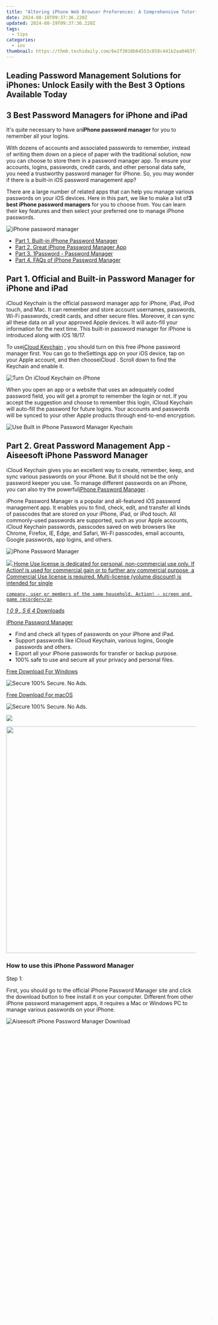 ```yaml
---
title: "Altering iPhone Web Browser Preferences: A Comprehensive Tutorial for Google Chrome, Apple Safari, and Opera Touch Users"
date: 2024-08-18T09:37:36.220Z
updated: 2024-08-19T09:37:36.220Z
tags:
  - tips
categories:
  - ios
thumbnail: https://thmb.techidaily.com/6e2f3010b64553c858c441b2aa0463f3e8a124b61c9d02d5a4f78ba177103c47.png
---
```


## Leading Password Management Solutions for iPhones: Unlock Easily with the Best 3 Options Available Today

## 3 Best Password Managers for iPhone and iPad

 It's quite necessary to have an**iPhone password manager** for you to remember all your logins.

 With dozens of accounts and associated passwords to remember, instead of writing them down on a piece of paper with the traditional solution, now you can choose to store them in a password manager app. To ensure your accounts, logins, passwords, credit cards, and other personal data safe, you need a trustworthy password manager for iPhone. So, you may wonder if there is a built-in iOS password management app?

 There are a large number of related apps that can help you manage various passwords on your iOS devices. Here in this part, we like to make a list of**3 best iPhone password managers** for you to choose from. You can learn their key features and then select your preferred one to manage iPhone passwords.

![iPhone password manager](https://www.aiseesoft.com/images/resource/best-password-manager-iphone/best-password-manager-iphone.jpg)

* [Part 1. Built-in iPhone Password Manager](https://tools.techidaily.com/)
* [Part 2. Great iPhone Password Manager App](https://tools.techidaily.com/)
* [Part 3. 1Password - Password Manager](https://tools.techidaily.com/)
* [Part 4. FAQs of iPhone Password Manager](https://tools.techidaily.com/)

## Part 1\. Official and Built-in Password Manager for iPhone and iPad

iCloud Keychain is the official password manager app for iPhone, iPad, iPod touch, and Mac. It can remember and store account usernames, passwords, Wi-Fi passwords, credit cards, and other secure files. Moreover, it can sync all these data on all your approved Apple devices. It will auto-fill your information for the next time. This built-in password manager for iPhone is introduced along with iOS 18/17.

 To use[iCloud Keychain](https://tools.techidaily.com/) , you should turn on this free iPhone password manager first. You can go to theSettings app on your iOS device, tap on your Apple account, and then chooseiCloud . Scroll down to find the Keychain and enable it.

![Turn On iCloud Keychain on iPhone](https://www.aiseesoft.com/images/resource/best-password-manager-iphone/turn-on-icloud-keychain-on-iphone.jpg)

 When you open an app or a website that uses an adequately coded password field, you will get a prompt to remember the login or not. If you accept the suggestion and choose to remember this login, iCloud Keychain will auto-fill the password for future logins. Your accounts and passwords will be synced to your other Apple products through end-to-end encryption.

![Use Built in iPhone Password Manager Kyechain](https://www.aiseesoft.com/images/resource/best-password-manager-iphone/use-built-in-iphone-password-manager-keychain.jpg)

## Part 2\. Great Password Management App - Aiseesoft iPhone Password Manager

 iCloud Keychain gives you an excellent way to create, remember, keep, and sync various passwords on your iPhone. But it should not be the only password keeper you use. To manage different passwords on an iPhone, you can also try the powerful[iPhone Password Manager](https://tools.techidaily.com/aiseesoft/iphone-password-manager/) .

 iPhone Password Manager is a popular and all-featured iOS password management app. It enables you to find, check, edit, and transfer all kinds of passcodes that are stored on your iPhone, iPad, or iPod touch. All commonly-used passwords are supported, such as your Apple accounts, iCloud Keychain passwords, passcodes saved on web browsers like Chrome, Firefox, IE, Edge, and Safari, Wi-Fi passcodes, email accounts, Google passwords, app logins, and others.

![iPhone Password Manager](https://www.aiseesoft.com/images/iphone-password-manager/iphone-password-manager.png)
<!-- affiliate ads begin -->
<a href="https://checkout.mirillis.com/order/checkout.php?PRODS=4704640&QTY=1&AFFILIATE=108875&CART=1"> <img src="https://secure.avangate.com/images/merchant/547a5a56d43f6d40f9a6a2f76501d013/products/1_mirillis_action_boxshot_store_1x.jpg" border="0">
	Home Use license is dedicated for personal, non-commercial use only. 
	If Action! is used for commercial gain or to further any commercial purpose, 
	a Commercial Use license is required. Multi-license (volume discount) is intended for single 
 
	company, user or members of the same household. Action! - screen and game recorder</a>
<!-- affiliate ads end -->

_1_ _0_ _9_ _,_ _5_ _6_ _4_  Downloads

[iPhone Password Manager](https://tools.techidaily.com/aiseesoft/iphone-password-manager/)

* Find and check all types of passwords on your iPhone and iPad.
* Support passwords like iCloud Keychain, various logins, Google passwords and others.
* Export all your iPhone passwords for transfer or backup purpose.
* 100% safe to use and secure all your privacy and personal files.

[Free Download For Windows](https://secure.2checkout.com/order/checkout.php?PRODS=38230946&QTY=1&AFFILIATE=108875&CART=1)

![Secure](https://www.aiseesoft.com/images/product/secure.svg) 100% Secure. No Ads.

[Free Download For macOS](https://secure.2checkout.com/order/checkout.php?PRODS=38230996&QTY=1&AFFILIATE=108875&CART=1)

![Secure](https://www.aiseesoft.com/images/product/secure.svg) 100% Secure. No Ads.
<!-- affiliate ads begin -->
<a href="https://store.massmailsoftware.com/order/checkout.php?PRODS=1300375&QTY=1&AFFILIATE=108875&CART=1"><img src="https://secure.avangate.com/images/merchant/dc87c13749315c7217cdc4ac692e704c/banera_for_partners-15_%281%29.jpg" border="0"></a>
<!-- affiliate ads end -->

<!-- affiliate ads begin -->
<a href="https://turtlebeacheu.sjv.io/c/5597632/1996818/23722" target="_top" id="1996818"><img src="//a.impactradius-go.com/display-ad/23722-1996818" border="0" alt="" width="600" height="600"/></a><img height="0" width="0" src="https://imp.pxf.io/i/5597632/1996818/23722" style="position:absolute;visibility:hidden;" border="0" />
<!-- affiliate ads end -->
### How to use this iPhone Password Manager

Step 1:

 First, you should go to the official iPhone Password Manager site and click the download button to free install it on your computer. Different from other iPhone password management apps, it requires a Mac or Windows PC to manage various passwords on your iPhone.

![Aiseesoft iPhone Password Manager Download](https://www.aiseesoft.com/images/iphone-password-manager/aiseesoft-iphone-password-manager-download.jpg)
<!-- affiliate ads begin -->
<span id="1793213">
					<video width="1080" height="1620" style="cursor:pointer"
           poster="//a.impactradius-go.com/display-clicktoplayimage/1793213.jpeg"
           onclick="if(!this.playClicked){this.play();this.setAttribute('controls',true);this.playClicked=true;}">
	   <source src="//a.impactradius-go.com/display-ad/19135-1793213">
	   <img src="//a.impactradius-go.com/display-clicktoplayimage/1793213.jpeg" style="border: none; height: 100%; width: 100%; object-fit: contain">
	</video>
	<div style="width:1080px;text-align:center"><a href="javascript:window.open(decodeURIComponent('https%3A%2F%2Ftinyland.pxf.io%2Fc%2F5597632%2F1793213%2F19135'), '_blank');void(0);">Click here</a></div>
</span>
<img height="0" width="0" src="https://imp.pxf.io/i/5597632/1793213/19135" style="position:absolute;visibility:hidden;" border="0" />
<!-- affiliate ads end -->

Step 2:

 Launch this iPhone Password Manager and connect your iPhone to it. After connecting successfully, you can click theStart button in the bottom-right corner to start detecting all types of iOS passwords. During this step, you are required to set an iTunes backup password to better secure your data.

![Start Scanning](https://www.aiseesoft.com/images/iphone-password-manager/start-scanning.jpg)
<!-- affiliate ads begin -->
<a href="https://secure.2checkout.com/order/checkout.php?PRODS=4537547&QTY=1&AFFILIATE=108875&CART=1"><img src="https://secure.avangate.com/images/merchant/4b0a0290ad7df100b77e86839989a75e/products/vcfpro.png" border="0">Video Converter Factory Pro</a>
<!-- affiliate ads end -->

Step 3:

 sWhen the scanning process is finished, you can see all iPhone passwords are listed in categories on the left panel, such as WiFi Account, Apple ID, Web & APP, Email Account, Screen Time, Credit Card, and more. You can click the password type on the left and then check the detailed information on the right.

![Check Scanned Password](https://www.aiseesoft.com/images/iphone-password-manager/check-scanned-password.jpg)
<!-- affiliate ads begin -->
<a href="https://atezr.pxf.io/c/5597632/2018605/18496" target="_top" id="2018605"><img src="//a.impactradius-go.com/display-ad/18496-2018605" border="0" alt="" width="798" height="807"/></a><img height="0" width="0" src="https://imp.pxf.io/i/5597632/2018605/18496" style="position:absolute;visibility:hidden;" border="0" />
<!-- affiliate ads end -->

 If you want to back up some valuable iPhone passwords on your computer, you can highlight them and then click theExport button to easily make a backup.

<!-- affiliate ads begin -->
<a href="https://funwhole.sjv.io/c/5597632/1702887/17189" target="_top" id="1702887"><img src="//a.impactradius-go.com/display-ad/17189-1702887" border="0" alt="" width="1000" height="1000"/></a><img height="0" width="0" src="https://imp.pxf.io/i/5597632/1702887/17189" style="position:absolute;visibility:hidden;" border="0" />
<!-- affiliate ads end -->
## Part 3\. Popular iPhone Password Manager - 1Password Password Manager

 1Password is a popular password manager app that supports iOS, Android, macOS, Windows, Linux, Chrome OS, and Command Line. As an iPhone password manager, it can help you remember all passwords and keep them safe. With it, you can easily sign in to your account within websites and apps. Moreover, it is designed with a password generator to change your passwords and make them secure and stronger. You can also use it as a[keychain tool on Mac](https://tools.techidaily.com/) .

![1Password Password Manager App](https://www.aiseesoft.com/images/resource/best-password-manager-iphone/1password-password-manager-app.jpg)

 You can free install 1Password Password Manager on your iPhone from App Store. But you should know that, this iPhone password manager app is not totally free. You can free use it to manage your iPhone passwords for 30 days. It enables you to store and manage all types of passwords including logins, accounts, licenses, passports, credit cards, addresses, notes, and more.

## Part 4\. FAQs of iPhone Password Manager

 1\. Can I share my iPhone passwords to an Android device using iCloud Keychain?

 No. You can't make a connection between iOS and Android devices through iCloud Keychain. When you need to share a password from an iPhone to an Android phone, you have to rely on some third-party password manager app. For instance, you can install the NordPass app on both devices and then transfer your passwords.

 2\. Can I add multiple accounts for a website in Firefox?

 You can easily arise Siri and ask it to find your passwords on the MacBook. Also, you can open Safari, click on the top Safari menu, and then go to Preferences from its dropdown. In the Preferences window, choose Passwords. You need to sign in to your account through password, Touch ID, or an authenticated Apple Watch. After that, you can click on the specific sites to check passwords on your MacBook.

 3\. How to use Siri to check saved passwords on my iPhone?

 To find the stored passwords on your iPhone, you can simply say, Hey Siri, show my passwords. Then you will see a list of apps, websites, and related passwords. You can tap on the specific one to check details and manage the password. Also, you can arise Siri and ask, what is my xxx password? In some cases, you will get the no result error.

Conclusion

 What is the**best password manager for iPhone** ? Here in this post, you are introduced to 3 great iOS password management apps. You can learn their key features and then pick your preferred one based on that. For more questions about iPhone password manager, you can leave us a message.

What do you think of this post?

* [1](https://tools.techidaily.com/)
* [2](https://tools.techidaily.com/)
* [3](https://tools.techidaily.com/)
* [4](https://tools.techidaily.com/)
* [5](https://tools.techidaily.com/)

Excellent

Rating: 4.9 / 5 (based on 167 votes) Follow Us on [](https://www.facebook.com/aiseesoft) [](https://twitter.com/AiseesoftStudio) [](https://www.youtube.com/c/aiseesoft)

More Reading

* [Firefox Screen Recorder](https://www.aiseesoft.com/images/more-reading/firefox-screen-recorder-s.jpg) ](https://tools.techidaily.com/) [Top 5 Firefox Screen Recorders and Firefox Add-ons of 2024](https://tools.techidaily.com/)  
 Want to record Firefox screen? What is the best Firefox screen recorder? This post will show you a list of top 5 Firefox screen recorders and Firefox add-ons in 2021.
* [Best Password Manager](https://www.aiseesoft.com/images/more-reading/best-password-manager-s.jpg) ](https://tools.techidaily.com/) [10 Best Password Manager Apps for Android](https://tools.techidaily.com/)  
 If you want to find a best password manager for you to organize your passwords of various accounts, this passage lists the top 10 password managing apps for you to choose.
* [Password App for iPhone](https://www.aiseesoft.com/images/more-reading/password-app-for-iphone-s.jpg) ](https://tools.techidaily.com/) [Best Password Manager App for iPhone to Keep Logins Secure and Easy](https://tools.techidaily.com/)  
 How to remember all your passwords? This article introduces you best password manager app for iPhone/iPad.

![Disqus Icon](https://www.aiseesoft.com/images/article/disqus-icon.png) Leave your comment and join our discussion

<ins class="adsbygoogle"
     style="display:block"
     data-ad-format="autorelaxed"
     data-ad-client="ca-pub-7571918770474297"
     data-ad-slot="1223367746"></ins>



<ins class="adsbygoogle"
     style="display:block"
     data-ad-client="ca-pub-7571918770474297"
     data-ad-slot="8358498916"
     data-ad-format="auto"
     data-full-width-responsive="true"></ins>

<span class="atpl-alsoreadstyle">Also read:</span>
<div><ul>
<li><a href="https://facebook-video-content.techidaily.com/new-2024-approved-crafting-compelling-ad-messages-a-3-phase-copywriting-guide/"><u>[New] 2024 Approved  Crafting Compelling Ad Messages  A 3 Phase Copywriting Guide</u></a></li>
<li><a href="https://screen-capture.techidaily.com/new-2024-approved-discover-every-aspect-of-io-visual-logging/"><u>[New] 2024 Approved  Discover Every Aspect of IO Visual Logging</u></a></li>
<li><a href="https://instagram-clips.techidaily.com/new-2024-approved-revealing-the-top-10-hidden-story-supporters/"><u>[New] 2024 Approved  Revealing the Top 10 Hidden Story Supporters</u></a></li>
<li><a href="https://facebook-video-footage.techidaily.com/updated-2024-approved-elevate-your-youtube-presence-with-simple-seo-techniques/"><u>[Updated] 2024 Approved  Elevate Your YouTube Presence with Simple SEO Techniques</u></a></li>
<li><a href="https://facebook-clips.techidaily.com/updated-2024-approved-social-media-strategies-for-showcasing-your-video-content/"><u>[Updated] 2024 Approved  Social Media Strategies for Showcasing Your Video Content</u></a></li>
<li><a href="https://instagram-clips.techidaily.com/updated-cutting-edge-tactics-for-polishing-your-social-media-vids-on-instagram-for-2024/"><u>[Updated] Cutting-Edge Tactics for Polishing Your Social Media Vids on Instagram for 2024</u></a></li>
<li><a href="https://fox-friendly.techidaily.com/updated-in-2024-webcasts-on-demand-a-straightforward-recording-technique/"><u>[Updated] In 2024, Webcasts On Demand  A Straightforward Recording Technique</u></a></li>
<li><a href="https://twitter-videos.techidaily.com/2024-approved-vidvault-seamless-techniques-for-securing-tweeted-videos/"><u>2024 Approved  VidVault  Seamless Techniques for Securing Tweeted Videos</u></a></li>
<li><a href="https://os-tips.techidaily.com/5-effective-ways-to-cleanly-reset-and-prepare-your-iphone-for-a-new-owner/"><u>5 Effective Ways to Cleanly Reset and Prepare Your iPhone for a New Owner</u></a></li>
<li><a href="https://os-tips.techidaily.com/best-free-iphone-cleaning-apps-top-4-picks-for-optimizing-performance/"><u>Best Free iPhone Cleaning Apps: Top 4 Picks for Optimizing Performance</u></a></li>
<li><a href="https://os-tips.techidaily.com/1723620242101-boost-your-iphones-speed-and-storage-with-these-4-best-free-cleanse-applications/"><u>Boost Your iPhone's Speed & Storage with These 4 Best Free Cleanse Applications!</u></a></li>
<li><a href="https://os-tips.techidaily.com/boost-your-iphones-speed-effective-remedies-for-unfreezing-and-enhancing-responsiveness/"><u>Boost Your iPhone's Speed: Effective Remedies for Unfreezing & Enhancing Responsiveness</u></a></li>
<li><a href="https://os-tips.techidaily.com/easy-steps-for-managing-and-cleared-iphoneipad-battery-statistics/"><u>Easy Steps for Managing and Cleared iPhone/iPad Battery Statistics</u></a></li>
<li><a href="https://video-capture.techidaily.com/enhance-your-ios-experience-with-ps2-emulators/"><u>Enhance Your IOS Experience with PS2 Emulators</u></a></li>
<li><a href="https://os-tips.techidaily.com/fixing-the-locator-a-comprehensive-tutorial-on-rebooting-your-iphones-positioning-functionality/"><u>Fixing the Locator: A Comprehensive Tutorial on Rebooting Your iPhone's Positioning Functionality</u></a></li>
<li><a href="https://android-frp.techidaily.com/frp-hijacker-by-hagard-download-and-bypass-your-samsung-galaxy-s21-fe-5g-2023-frp-locks-by-drfone-android/"><u>FRP Hijacker by Hagard Download and Bypass your Samsung Galaxy S21 FE 5G (2023) FRP Locks</u></a></li>
<li><a href="https://os-tips.techidaily.com/how-to-perform-a-full-format-on-your-iphone-step-by-step-guide-to-restoring-original-settings/"><u>How to Perform a Full Format on Your iPhone: Step-by-Step Guide to Restoring Original Settings</u></a></li>
<li><a href="https://apple-account.techidaily.com/how-to-remove-apple-iphone-se-2020-device-from-icloud-by-drfone-ios/"><u>How to Remove Apple iPhone SE (2020) Device from iCloud</u></a></li>
<li><a href="https://android-location.techidaily.com/in-2024-9-best-free-android-monitoring-apps-to-monitor-phone-remotely-for-your-oppo-reno-11-5g-drfone-by-drfone-virtual/"><u>In 2024, 9 Best Free Android Monitoring Apps to Monitor Phone Remotely For your Oppo Reno 11 5G | Dr.fone</u></a></li>
<li><a href="https://youtube-data.techidaily.com/24-cutting-edge-gadgets-for-elite-gamers/"><u>In 2024, Cutting-Edge Gadgets for Elite Gamers</u></a></li>
<li><a href="https://some-techniques.techidaily.com/in-2024-harmony-hearts-the-ultimate-song-playlist-for-a-promise/"><u>In 2024, Harmony Hearts  The Ultimate Song Playlist for a Promise</u></a></li>
<li><a href="https://sim-unlock.techidaily.com/in-2024-how-to-unlock-sim-card-on-iphone-xr-online-without-jailbreak-by-drfone-ios/"><u>In 2024, How to Unlock SIM Card on iPhone XR online without jailbreak</u></a></li>
<li><a href="https://apple-account.techidaily.com/in-2024-your-account-has-been-disabled-in-the-app-store-and-itunes-on-apple-iphone-se-2020-by-drfone-ios/"><u>In 2024, Your Account Has Been Disabled in the App Store and iTunes On Apple iPhone SE (2020)?</u></a></li>
<li><a href="https://os-tips.techidaily.com/ipad-friendly-top-4-methods-to-transfer-music-from-your-ipod-shuffle-or-nano-without-using-itunes/"><u>IPad-Friendly: Top 4 Methods to Transfer Music From Your iPod, Shuffle or Nano Without Using iTunes</u></a></li>
<li><a href="https://instagram-clips.techidaily.com/leveraging-instagrams-story-segmenting-system/"><u>Leveraging Instagram's Story Segmenting System</u></a></li>
<li><a href="https://os-tips.techidaily.com/master-clean-up-how-to-permanently-erase-information-off-your-iphone/"><u>Master Clean-Up: How to Permanently Erase Information Off Your iPhone</u></a></li>
<li><a href="https://os-tips.techidaily.com/1723620241095-maximize-your-iphone-capacity-effortless-ways-to-clear-a-packed-memory/"><u>Maximize Your iPhone Capacity: Effortless Ways to Clear a Packed Memory!</u></a></li>
<li><a href="https://os-tips.techidaily.com/1723620242376-maximize-your-iphones-performance-and-memory-with-a-simple-trick-eliminating-app-cache-for-zero-cost/"><u>Maximize Your iPhone's Performance and Memory with a Simple Trick: Eliminating App Cache for Zero Cost!</u></a></li>
<li><a href="https://voice-adjusting.techidaily.com/new-top-8-masterful-audio-designs-in-film-for-2024/"><u>New Top 8 Masterful Audio Designs in Film for 2024</u></a></li>
<li><a href="https://os-tips.techidaily.com/permanent-removal-of-your-iphones-google-location-data-a-step-by-step-guide/"><u>Permanent Removal of Your iPhone's Google Location Data: A Step-by-Step Guide</u></a></li>
<li><a href="https://hardware-updates.techidaily.com/1722977087213-quick-install-get-your-official-samsung-m2070fw-printer-drivers-now/"><u>Quick Install: Get Your Official Samsung M2070FW Printer Drivers Now</u></a></li>
<li><a href="https://os-tips.techidaily.com/simple-techniques-to-remove-cookies-and-browsing-records-in-safari-on-ios-devices/"><u>Simple Techniques to Remove Cookies and Browsing Records in Safari on iOS Devices</u></a></li>
<li><a href="https://os-tips.techidaily.com/step-by-step-guide-deleting-your-whatsapp-conversations-and-messages/"><u>Step-by-Step Guide: Deleting Your WhatsApp Conversations & Messages</u></a></li>
<li><a href="https://os-tips.techidaily.com/step-by-step-guide-how-to-erase-all-content-on-your-ipod-before-selling/"><u>Step-by-Step Guide: How to Erase All Content on Your iPod Before Selling</u></a></li>
<li><a href="https://os-tips.techidaily.com/step-by-step-strategies-to-successfully-remove-an-icloud-email-account/"><u>Step-by-Step Strategies to Successfully Remove an iCloud Email Account</u></a></li>
<li><a href="https://os-tips.techidaily.com/the-ultimate-tutorial-secure-removal-of-sms-messages-in-ios-devices/"><u>The Ultimate Tutorial: Secure Removal of SMS Messages in iOS Devices</u></a></li>
<li><a href="https://techno-recovery.techidaily.com/troubleshoot-your-iphones-autofocus-issues-with-simple-solutions/"><u>Troubleshoot Your iPhone's Autofocus Issues with Simple Solutions</u></a></li>
<li><a href="https://os-tips.techidaily.com/ultimate-guide-erasing-all-data-from-your-ipad-safely-including-tips-without-a-password/"><u>Ultimate Guide: Erasing All Data From Your iPad Safely, Including Tips Without a Password</u></a></li>
<li><a href="https://os-tips.techidaily.com/ultimate-instructions-for-removing-your-snapchat-images-from-conversations-and-memories/"><u>Ultimate Instructions for Removing Your Snapchat Images From Conversations & Memories</u></a></li>
<li><a href="https://os-tips.techidaily.com/ultimate-step-by-step-tutorial-how-to-empty-your-facebook-cache-across-all-devices-windows-mac-android-ios/"><u>Ultimate Step-by-Step Tutorial: How to Empty Your Facebook Cache Across All Devices (Windows, Mac, Android, iOS)</u></a></li>
<li><a href="https://os-tips.techidaily.com/ultimate-trick-to-uninstall-game-pigeon-on-ios-devices-via-imessage/"><u>Ultimate Trick to Uninstall Game Pigeon on iOS Devices via iMessage</u></a></li>
<li><a href="https://os-tips.techidaily.com/ultimate-tutorial-how-to-clear-media-content-off-iphoneipad/"><u>Ultimate Tutorial: How to Clear Media Content Off iPhone/iPad</u></a></li>
</ul></div>

